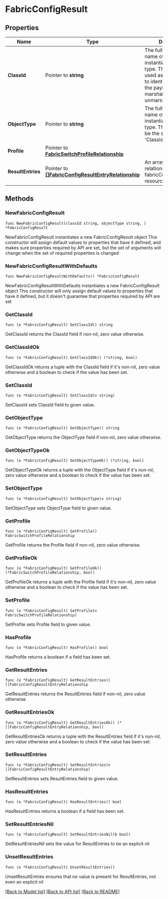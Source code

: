 # FabricConfigResult

## Properties

Name | Type | Description | Notes
------------ | ------------- | ------------- | -------------
**ClassId** | Pointer to **string** | The fully-qualified name of the instantiated, concrete type. This property is used as a discriminator to identify the type of the payload when marshaling and unmarshaling data. | [default to "fabric.ConfigResult"]
**ObjectType** | Pointer to **string** | The fully-qualified name of the instantiated, concrete type. The value should be the same as the &#39;ClassId&#39; property. | [default to "fabric.ConfigResult"]
**Profile** | Pointer to [**FabricSwitchProfileRelationship**](fabric.SwitchProfile.Relationship.md) |  | [optional] 
**ResultEntries** | Pointer to [**[]FabricConfigResultEntryRelationship**](fabric.ConfigResultEntry.Relationship.md) | An array of relationships to fabricConfigResultEntry resources. | [optional] 

## Methods

### NewFabricConfigResult

`func NewFabricConfigResult(classId string, objectType string, ) *FabricConfigResult`

NewFabricConfigResult instantiates a new FabricConfigResult object
This constructor will assign default values to properties that have it defined,
and makes sure properties required by API are set, but the set of arguments
will change when the set of required properties is changed

### NewFabricConfigResultWithDefaults

`func NewFabricConfigResultWithDefaults() *FabricConfigResult`

NewFabricConfigResultWithDefaults instantiates a new FabricConfigResult object
This constructor will only assign default values to properties that have it defined,
but it doesn't guarantee that properties required by API are set

### GetClassId

`func (o *FabricConfigResult) GetClassId() string`

GetClassId returns the ClassId field if non-nil, zero value otherwise.

### GetClassIdOk

`func (o *FabricConfigResult) GetClassIdOk() (*string, bool)`

GetClassIdOk returns a tuple with the ClassId field if it's non-nil, zero value otherwise
and a boolean to check if the value has been set.

### SetClassId

`func (o *FabricConfigResult) SetClassId(v string)`

SetClassId sets ClassId field to given value.


### GetObjectType

`func (o *FabricConfigResult) GetObjectType() string`

GetObjectType returns the ObjectType field if non-nil, zero value otherwise.

### GetObjectTypeOk

`func (o *FabricConfigResult) GetObjectTypeOk() (*string, bool)`

GetObjectTypeOk returns a tuple with the ObjectType field if it's non-nil, zero value otherwise
and a boolean to check if the value has been set.

### SetObjectType

`func (o *FabricConfigResult) SetObjectType(v string)`

SetObjectType sets ObjectType field to given value.


### GetProfile

`func (o *FabricConfigResult) GetProfile() FabricSwitchProfileRelationship`

GetProfile returns the Profile field if non-nil, zero value otherwise.

### GetProfileOk

`func (o *FabricConfigResult) GetProfileOk() (*FabricSwitchProfileRelationship, bool)`

GetProfileOk returns a tuple with the Profile field if it's non-nil, zero value otherwise
and a boolean to check if the value has been set.

### SetProfile

`func (o *FabricConfigResult) SetProfile(v FabricSwitchProfileRelationship)`

SetProfile sets Profile field to given value.

### HasProfile

`func (o *FabricConfigResult) HasProfile() bool`

HasProfile returns a boolean if a field has been set.

### GetResultEntries

`func (o *FabricConfigResult) GetResultEntries() []FabricConfigResultEntryRelationship`

GetResultEntries returns the ResultEntries field if non-nil, zero value otherwise.

### GetResultEntriesOk

`func (o *FabricConfigResult) GetResultEntriesOk() (*[]FabricConfigResultEntryRelationship, bool)`

GetResultEntriesOk returns a tuple with the ResultEntries field if it's non-nil, zero value otherwise
and a boolean to check if the value has been set.

### SetResultEntries

`func (o *FabricConfigResult) SetResultEntries(v []FabricConfigResultEntryRelationship)`

SetResultEntries sets ResultEntries field to given value.

### HasResultEntries

`func (o *FabricConfigResult) HasResultEntries() bool`

HasResultEntries returns a boolean if a field has been set.

### SetResultEntriesNil

`func (o *FabricConfigResult) SetResultEntriesNil(b bool)`

 SetResultEntriesNil sets the value for ResultEntries to be an explicit nil

### UnsetResultEntries
`func (o *FabricConfigResult) UnsetResultEntries()`

UnsetResultEntries ensures that no value is present for ResultEntries, not even an explicit nil

[[Back to Model list]](../README.md#documentation-for-models) [[Back to API list]](../README.md#documentation-for-api-endpoints) [[Back to README]](../README.md)


